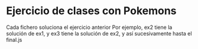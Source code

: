# Ejercicio de clases con Pokemons

Cada fichero soluciona el ejercicio anterior
Por ejemplo, ex2 tiene la solución de ex1, y ex3 tiene la solución de ex2, y así sucesivamente hasta el final.js